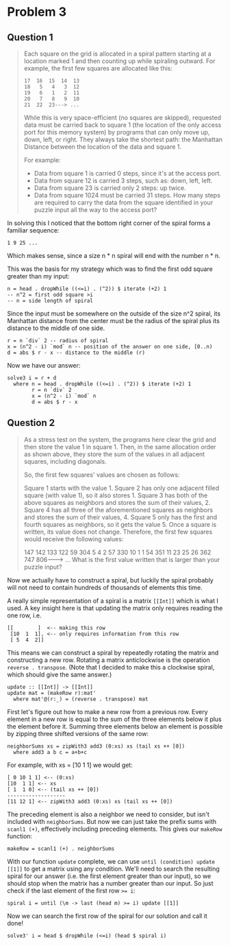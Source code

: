 # Problem 3

## Question 1

> Each square on the grid is allocated in a spiral pattern starting at a location marked 1 and then counting up while spiraling outward. For example, the first few squares are allocated like this:
>
> ```
> 17  16  15  14  13
> 18   5   4   3  12
> 19   6   1   2  11
> 20   7   8   9  10
> 21  22  23---> ...
> ```
>
> While this is very space-efficient (no squares are skipped), requested data must be carried back to square 1 (the location of the only access port for this memory system) by programs that can only move up, down, left, or right. They always take the shortest path: the Manhattan Distance between the location of the data and square 1.
> 
> For example:
> 
> - Data from square 1 is carried 0 steps, since it's at the access port.
> - Data from square 12 is carried 3 steps, such as: down, left, left.
> - Data from square 23 is carried only 2 steps: up twice.
> - Data from square 1024 must be carried 31 steps.
> How many steps are required to carry the data from the square identified in your puzzle input all the way to the access port?

In solving this I noticed that the bottom right corner of the spiral forms a familiar sequence:

    1 9 25 ...

Which makes sense, since a size n * n spiral will end with the number n * n.

This was the basis for my strategy which was to find the first odd square greater than my input:

    n = head . dropWhile ((<=i) . (^2)) $ iterate (+2) 1
    -- n^2 = first odd square >i
    -- n = side length of spiral

Since the input must be somewhere on the outside of the size n^2 spiral, its Manhattan distance from the center must be the radius of the spiral plus its distance to the middle of one side.

    r = n `div` 2 -- radius of spiral
    x = (n^2 - i) `mod` n -- position of the answer on one side, [0..n)
    d = abs $ r - x -- distance to the middle (r)

Now we have our answer:

    solve3 i = r + d
      where n = head . dropWhile ((<=i) . (^2)) $ iterate (+2) 1
            r = n `div` 2
            x = (n^2 - i) `mod` n
            d = abs $ r - x


## Question 2

> As a stress test on the system, the programs here clear the grid and then store the value 1 in square 1. Then, in the same allocation order as shown above, they store the sum of the values in all adjacent squares, including diagonals.
> 
> So, the first few squares' values are chosen as follows:
> 
> Square 1 starts with the value 1.
> Square 2 has only one adjacent filled square (with value 1), so it also stores 1.
> Square 3 has both of the above squares as neighbors and stores the sum of their values, 2.
> Square 4 has all three of the aforementioned squares as neighbors and stores the sum of their values, 4.
> Square 5 only has the first and fourth squares as neighbors, so it gets the value 5.
> Once a square is written, its value does not change. Therefore, the first few squares would receive the following values:
> 
> 147  142  133  122   59
> 304    5    4    2   57
> 330   10    1    1   54
> 351   11   23   25   26
> 362  747  806--->   ...
> What is the first value written that is larger than your puzzle input?

Now we actually have to construct a spiral, but luckily the spiral probably will not need to contain hundreds of thousands of elements this time.

A really simple representation of a spiral is a matrix `[[Int]]` which is what I used. A key insight here is that updating the matrix only requires reading the one row, i.e.

    [[        ]  <-- making this row
     [10  1  1], <-- only requires information from this row
     [ 5  4  2]]

This means we can construct a spiral by repeatedly rotating the matrix and constructing a new row. Rotating a matrix anticlockwise is the operation `reverse . transpose`. (Note that I decided to make this a clockwise spiral, which should give the same answer.)

    update :: [[Int]] -> [[Int]]
    update mat = (makeRow r):mat'
      where mat'@(r:_) = (reverse . transpose) mat

First let's figure out how to make a new row from a previous row. Every element in a new row is equal to the sum of the three elements below it plus the element before it. Summing three elements below an element is possible by zipping three shifted versions of the same row:

    neighborSums xs = zipWith3 add3 (0:xs) xs (tail xs ++ [0])
      where add3 a b c = a+b+c

For example, with xs = [10 1 1] we would get:

    [ 0 10 1 1] <-- (0:xs)
    [10  1 1] <-- xs
    [ 1  1 0] <-- (tail xs ++ [0])
    -------------------
    [11 12 1] <-- zipWith3 add3 (0:xs) xs (tail xs ++ [0])

The preceding element is also a neighbor we need to consider, but isn't included with `neighborSums`. But now we can just take the prefix sums with `scanl1 (+)`, effectively including preceding elements. This gives our `makeRow` function:

    makeRow = scanl1 (+) . neighborSums

With our function `update` complete, we can use `until (condition) update [[1]]` to get a matrix using any condition. We'll need to search the resulting spiral for our answer (i.e. the first element greater than our input), so we should stop when the matrix has a number greater than our input. So just check if the last element of the first row `>= i`:

    spiral i = until (\m -> last (head m) >= i) update [[1]]

Now we can search the first row of the spiral for our solution and call it done!

    solve3' i = head $ dropWhile (<=i) (head $ spiral i)
